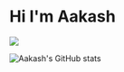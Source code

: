 # Hi I'm Aakash

  <a href="https://skillicons.dev">
<img src="https://skillicons.dev/icons?i=html,react,vscode,nodejs,linux,mongodb,js,css,git,mysql&theme=dark&perline=10" />
  </a>

![Aakash's GitHub stats](https://gh-stats.deoxy.dev/api?username=aakash10802&count_private=true&theme=merko)
